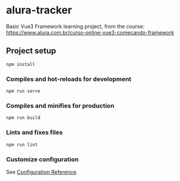 # alura-tracker

Basic Vue3 Framework learning project, from the course: https://www.alura.com.br/curso-online-vue3-comecando-framework

## Project setup
```
npm install
```

### Compiles and hot-reloads for development
```
npm run serve
```

### Compiles and minifies for production
```
npm run build
```

### Lints and fixes files
```
npm run lint
```

### Customize configuration
See [Configuration Reference](https://cli.vuejs.org/config/).
